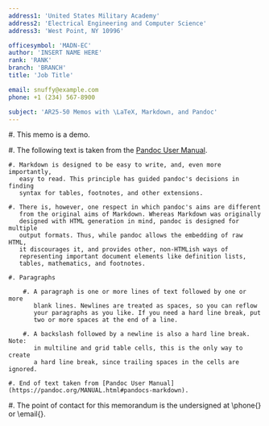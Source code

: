 ```yaml
---
address1: 'United States Military Academy'
address2: 'Electrical Engineering and Computer Science'
address3: 'West Point, NY 10996'

officesymbol: 'MADN-EC'
author: 'INSERT NAME HERE'
rank: 'RANK'
branch: 'BRANCH'
title: 'Job Title'

email: snuffy@example.com
phone: +1 (234) 567-8900

subject: 'AR25-50 Memos with \LaTeX, Markdown, and Pandoc'
---
```


#. This memo is a demo.

#. The following text is taken from the [Pandoc User Manual](https://pandoc.org/MANUAL.html#pandocs-markdown).

	#. Markdown is designed to be easy to write, and, even more importantly,
	   easy to read. This principle has guided pandoc's decisions in finding
	   syntax for tables, footnotes, and other extensions.

	#. There is, however, one respect in which pandoc's aims are different
	   from the original aims of Markdown. Whereas Markdown was originally
	   designed with HTML generation in mind, pandoc is designed for multiple
	   output formats. Thus, while pandoc allows the embedding of raw HTML,
	   it discourages it, and provides other, non-HTMLish ways of
	   representing important document elements like definition lists,
	   tables, mathematics, and footnotes.

	#. Paragraphs

		#. A paragraph is one or more lines of text followed by one or more
		   blank lines. Newlines are treated as spaces, so you can reflow
		   your paragraphs as you like. If you need a hard line break, put
		   two or more spaces at the end of a line.

		#. A backslash followed by a newline is also a hard line break. Note:
		   in multiline and grid table cells, this is the only way to create
		   a hard line break, since trailing spaces in the cells are ignored.

	#. End of text taken from [Pandoc User Manual](https://pandoc.org/MANUAL.html#pandocs-markdown).

#. The point of contact for this memorandum is the undersigned at \phone{} or \email{}.
